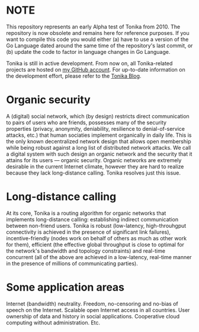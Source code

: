 # NOTE #

This repository represents an early Alpha test of Tonika from 2010. The repository is now
obsolete and remains here for reference purposes. If you want to compile this code you
would either (a) have to use a version of the Go Language dated around the same time
of the repository's last commit, or (b) update the code to factor in language changes in
Go Language.

Tonika is still in active development. From now on, all Tonika-related projects
are hosted on [my GitHub account](http://github.com/petar). For up-to-date
information on the development effort, please refer to the
[Tonika Blog](http://blog.5ttt.org).

# Organic security #

A (digital) social network, which (by design) restricts direct communication to pairs of users who are friends, possesses many of the security properties (privacy, anonymity, deniability, resilience to denial-of-service attacks, etc.) that human sociaties implement organically in daily life. This is the only known decentralized network design that allows open membership while being robust against a long list of distributed network attacks. We call a digital system with such design an organic network and the security that it attains for its users — organic security. Organic networks are extremely desirable in the current Internet climate, however they are hard to realize because they lack long-distance calling. Tonika resolves just this issue.

# Long-distance calling #

At its core, Tonika is a routing algorithm for organic networks that implements long-distance calling: establishing indirect communication between non-friend users. Tonika is robust (low-latency, high-throuhgput connectivity is achieved in the presence of significant link failures), incentive-friendly (nodes work on behalf of others as much as other work for them), efficient (the effective global throughput is close to optimal for the network's bandwidth and topology constraints) and real-time concurrent (all of the above are achieved in a low-latency, real-time manner in the presence of millions of communicating parties).

# Some application areas #

Internet (bandwidth) neutrality. Freedom, no-censoring and no-bias of speech on the Internet. Scalable open Internet access in all countries. User ownership of data and history in social applications. Cooperative cloud computing without administration. Etc.